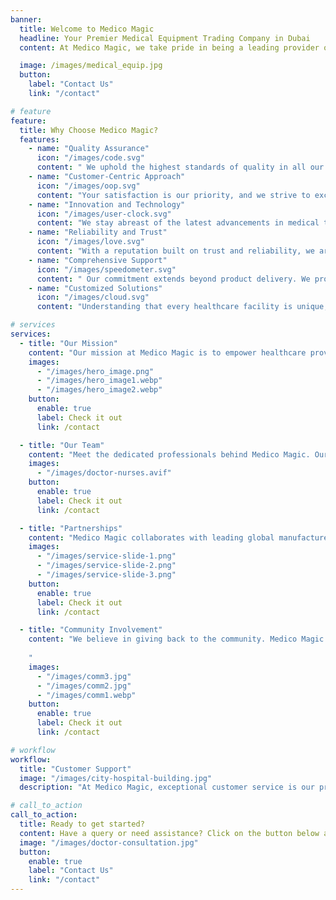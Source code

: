 ```yaml
---
banner:
  title: Welcome to Medico Magic
  headline: Your Premier Medical Equipment Trading Company in Dubai
  content: At Medico Magic, we take pride in being a leading provider of high-quality medical equipment solutions in Dubai and the wider region. Our commitment to excellence, reliability, and innovation sets us apart in the medical equipment trading industry.

  image: /images/medical_equip.jpg
  button:
    label: "Contact Us"
    link: "/contact"

# feature
feature:
  title: Why Choose Medico Magic?
  features:
    - name: "Quality Assurance"
      icon: "/images/code.svg"
      content: " We uphold the highest standards of quality in all our products, ensuring their efficacy and reliability."
    - name: "Customer-Centric Approach"
      icon: "/images/oop.svg"
      content: "Your satisfaction is our priority, and we strive to exceed your expectations by delivering exceptional service."
    - name: "Innovation and Technology"
      icon: "/images/user-clock.svg"
      content: "We stay abreast of the latest advancements in medical technology to offer you the most innovative solutions."
    - name: "Reliability and Trust"
      icon: "/images/love.svg"
      content: "With a reputation built on trust and reliability, we are your dependable partner in healthcare equipment"
    - name: "Comprehensive Support"
      icon: "/images/speedometer.svg"
      content: " Our commitment extends beyond product delivery. We provide comprehensive support services, including installation, training, maintenance, and after-sales assistance, ensuring a seamless experience."
    - name: "Customized Solutions"
      icon: "/images/cloud.svg"
      content: "Understanding that every healthcare facility is unique, we tailor our solutions to meet your specific requirements, offering personalized and adaptable options for your needs."

# services
services:
  - title: "Our Mission"
    content: "Our mission at Medico Magic is to empower healthcare providers with the latest cutting-edge medical equipment, enabling them to deliver exceptional care and improve patient outcomes. We aim to contribute significantly to the advancement of the healthcare sector by providing innovative, reliable, and cost-effective solutions."
    images:
      - "/images/hero_image.png"
      - "/images/hero_image1.webp"
      - "/images/hero_image2.webp"
    button:
      enable: true
      label: Check it out
      link: /contact

  - title: "Our Team"
    content: "Meet the dedicated professionals behind Medico Magic. Our team comprises experts in the medical equipment field, including skilled technicians, knowledgeable sales representatives, and customer service specialists. Together, we work tirelessly to ensure that our clients receive top-quality products and exceptional service."
    images:
      - "/images/doctor-nurses.avif"
    button:
      enable: true
      label: Check it out
      link: /contact

  - title: "Partnerships"
    content: "Medico Magic collaborates with leading global manufacturers and suppliers to bring you a diverse range of high-quality medical equipment. Our partnerships enable us to offer cutting-edge solutions that meet the evolving needs of the healthcare industry."
    images:
      - "/images/service-slide-1.png"
      - "/images/service-slide-2.png"
      - "/images/service-slide-3.png"
    button:
      enable: true
      label: Check it out
      link: /contact

  - title: "Community Involvement"
    content: "We believe in giving back to the community. Medico Magic actively participates in initiatives that support healthcare awareness, education, and charitable endeavors, contributing to the well-being of society.
    
    "
    images:
      - "/images/comm3.jpg"
      - "/images/comm2.jpg"
      - "/images/comm1.webp"
    button:
      enable: true
      label: Check it out
      link: /contact

# workflow
workflow:
  title: "Customer Support"
  image: "/images/city-hospital-building.jpg"
  description: "At Medico Magic, exceptional customer service is our priority. Our dedicated support team is available to assist you with any inquiries, technical support, or guidance you may require. We strive to ensure a smooth and satisfactory experience throughout your journey with us."

# call_to_action
call_to_action:
  title: Ready to get started?
  content: Have a query or need assistance? Click on the button below and Fill out the form below, and our team will promptly get back to you..
  image: "/images/doctor-consultation.jpg"
  button:
    enable: true
    label: "Contact Us"
    link: "/contact"
---
```

